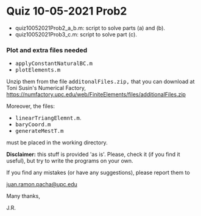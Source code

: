 # Quiz 10-05-2021 Prob2

* quiz10052021Prob2_a_b.m: script to solve parts (a) and (b).
* quiz10052021Prob3_c.m: script to solve part (c).

### Plot and extra files needed

* <tt>applyConstantNaturalBC.m</tt>
* <tt>plotElements.m</tt>

Unzip them from the file <tt>additonalFiles.zip,</tt> that you can
download at Toni Susin's Numerical Factory,
https://numfactory.upc.edu/web/FiniteElements/files/additionalFiles.zip

Moreover, the files:

* <tt>linearTriangElemnt.m</tt>. 
* <tt>baryCoord.m</tt>
* <tt>generateMestT.m</tt>

must be placed in the working directory.

**Disclaimer:** this stuff is provided 'as is'. Please, check it (if you
find it useful), but try to write the programs on your own. 

If you find any mistakes (or have any suggestions), please report them to 

juan.ramon.pacha@upc.edu 

Many thanks,

J.R.

